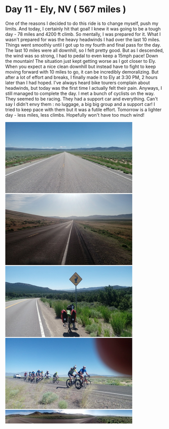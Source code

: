 # Day 11 - Ely, NV ( 567 miles )

One of the reasons I decided to do this ride is to change myself, push my limits. And today, I certainly hit that goal! I knew it was going to be a tough day - 78 miles and 4200 ft climb. So mentally, I was prepared for it. What I wasn't prepared for was the heavy headwinds I had over the last 10 miles. Things went smoothly until I got up to my fourth and final pass for the day. The last 10 miles were all downhill, so I felt pretty good. But as I descended, the wind was so strong, I had to pedal to even keep a 15mph pace! Down the mountain! The situation just kept getting worse as I got closer to Ely. When you expect a nice clean downhill but instead have to fight to keep moving forward with 10 miles to go, it can be incredibly demoralizing. But after a lot of effort and breaks, I finally made it to Ely at 3:30 PM, 2 hours later than I had hoped. I've always heard bike tourers complain about headwinds, but today was the first time I actually felt their pain.
Anyways, I still managed to complete the day. I met a bunch of cyclists on the way. They seemed to be racing. They had a support car and everything. Can't say I didn't envy them : no luggage, a big big group and a support car! I tried to keep pace with them but it was a futile effort.
Tomorrow is a lighter day - less miles, less climbs. Hopefully won't have too much wind!


![](/images/transam/ely1.jpg ".")
![](/images/transam/ely2.jpg ".")
![](/images/transam/ely3.jpg ".")
![](/images/transam/ely4.jpg ".")
![](/images/transam/ely5.jpg ".")